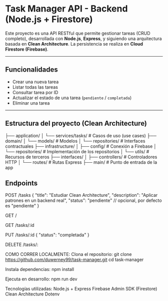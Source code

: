#  Task Manager API - Backend (Node.js + Firestore)

Este proyecto es una API RESTful que permite gestionar tareas (CRUD completo), desarrollada con **Node.js**, **Express**, y siguiendo una arquitectura basada en **Clean Architecture**. La persistencia se realiza en **Cloud Firestore (Firebase)**.

---

## Funcionalidades

- Crear una nueva tarea
- Listar todas las tareas
- Consultar tarea por ID
- Actualizar el estado de una tarea (`pendiente` / `completada`)
- Eliminar una tarea

---

## Estructura del proyecto (Clean Architecture)

├── application/
│ └── services/tasks/ # Casos de uso (use cases)
├── domain/
│ └── models/ # Modelos
│ └── repositories/ # Interfaces contractuales
├── infrastructure/
│ ├── config/ # Conexión a Firebase
│ └── repositories/ # Implementación de los repositorios
│ └── utils/ # Recursos de terceros
├── interfaces/
│ ├── controllers/ # Controladores HTTP
│ └── routes/ # Rutas Express
├── main/ # Punto de entrada de la app


## Endpoints

POST /tasks 
{
  "title": "Estudiar Clean Architecture",
  "description": "Aplicar patrones en un backend real",
  "status": "pendiente" // opcional, por defecto es "pendiente"
}



GET /

GET /tasks/:id

PUT /tasks/:id
{
  "status": "completada"
}

DELETE /tasks/:



COMO CORRER LOCALMENTE:
Clona el repositorio:
    git clone https://github.com/duwerney99/task-manager.git
    cd task-manager

Instala dependencias:
    npm install


Ejecuta en desarrollo:
    npm run dev



Tecnologías utilizadas:
    Node.js + Express
    Firebase Admin SDK (Firestore)
    Clean Architecture
    Dotenv
